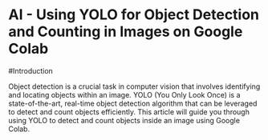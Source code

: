 # AI - Using YOLO for Object Detection and Counting in Images on Google Colab
#Introduction

Object detection is a crucial task in computer vision that involves identifying and locating objects within an image. YOLO (You Only Look Once) is a state-of-the-art, real-time object detection algorithm that can be leveraged to detect and count objects efficiently. This article will guide you through using YOLO to detect and count objects inside an image using Google Colab.
